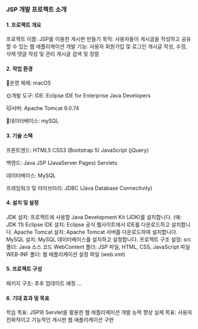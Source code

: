 ### JSP 개발 프로젝트 소개
#### 1. 프로젝트 개요
프로젝트 이름: JSP를 이용한 게시판 만들기
목적: 사용자들이 게시글을 작성하고 공유할 수 있는 웹 애플리케이션 개발
기능:
사용자 회원가입 및 로그인
게시글 작성, 수정, 삭제
댓글 작성 및 관리
게시글 검색 및 정렬

#### 2. 작업 환경
🍎운영 체제: macOS 

🌞개발 도구:
IDE: Eclipse IDE for Enterprise Java Developers 

🐱서버: Apache Tomcat 9.0.74 

🐬데이터베이스: mySQL 

#### 3. 기술 스택
프론트엔드:
HTML5
CSS3 (Bootstrap 5)
JavaScript (jQuery)

백엔드:
Java
JSP (JavaServer Pages)
Servlets

데이터베이스:
MySQL

프레임워크 및 라이브러리:
JDBC (Java Database Connectivity)

#### 4. 설치 및 설정
JDK 설치: 프로젝트에 사용할 Java Development Kit (JDK)를 설치합니다. (예: JDK 11)
Eclipse IDE 설치: Eclipse 공식 웹사이트에서 IDE를 다운로드하고 설치합니다.
Apache Tomcat 설치: Apache Tomcat 서버를 다운로드하여 설치합니다.
MySQL 설치: MySQL 데이터베이스를 설치하고 설정합니다.
프로젝트 구조 설정:
src 폴더: Java 소스 코드
WebContent 폴더: JSP 파일, HTML, CSS, JavaScript 파일
WEB-INF 폴더: 웹 애플리케이션 설정 파일 (web.xml)

#### 5. 프로젝트 구성
패키지 구조:
추후 업데이트 예정 ...

#### 6. 기대 효과 및 목표
학습 목표: JSP와 Servlet을 활용한 웹 애플리케이션 개발 능력 향상
실제 목표: 사용자 친화적이고 기능적인 게시판 웹 애플리케이션 구현

